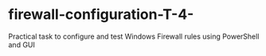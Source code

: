 # firewall-configuration-T-4-
Practical task to configure and test Windows Firewall rules using PowerShell and GUI
